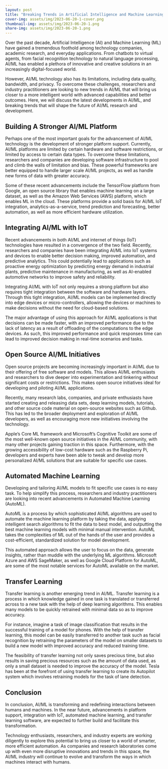 ```yaml
---
layout: post
title: "Breaking Trends in Artificial Intelligence and Machine Learning"
cover-img: assets/img/2023-06-20-1-cover.png
thumbnail-img: assets/img/2023-06-20-1.png
share-img: assets/img/2023-06-20-1.png
---
```





Over the past decade, Artificial Intelligence (AI) and Machine Learning (ML) have gained a tremendous foothold among technology companies, academic research, and everyday applications. From chatbots to virtual agents, from facial recognition technology to natural language processing, AI/ML has enabled a plethora of innovative and creative solutions in an increasingly digital-focused world.

However, AI/ML technology also has its limitations, including data quality, bandwidth, and privacy. To overcome these challenges, researchers and industry practitioners are looking to new trends in AI/ML that will bring us closer to a more intelligent world with advanced capabilities and better outcomes. Here, we will discuss the latest developments in AI/ML, and breaking trends that will shape the future of AI/ML research and development.

## Building A Stronger AI/ML Platform

Perhaps one of the most important goals for the advancement of AI/ML technology is the development of stronger platform support. Currently, AI/ML platforms are limited by certain hardware and software restrictions, or limited by access to certain data types. To overcome these limitations, researchers and companies are developing software infrastructure to pool and climb the walls of limitation and bias. These powerful frameworks are better equipped to handle larger scale AI/ML projects, as well as handle new forms of data with greater accuracy.

Some of these recent advancements include the TensorFlow platform from Google, an open source library that enables machine learning on a large dataset, as well as the Amazon Web Services (AWS) platform, which enables ML in the cloud. These platforms provide a solid basis for AI/ML IoT integration, analytics-as-a-service, trend prediction and forecasting, better automation, as well as more efficient hardware utilization.

## Integrating AI/ML with IoT

Recent advancements in both AI/ML and internet of things (IoT) technologies have resulted in a convergence of the two field. Recently, researchers and companies have been integrating AI/ML into IoT systems and devices to enable better decision making, improved automation, and predictive analytics. This could potentially lead to applications such as proactive energy optimization by predicting energy demand in industrial plants, predictive maintenance in manufacturing, as well as AI-enabled automotive networks to improve safety and reliability. 

Integrating AI/ML with IoT not only requires a strong platform but also requires tight integration between the software and hardware layers. Through this tight integration, AI/ML models can be implemented directly into edge devices or micro-controllers, allowing the devices or machines to make decisions without the need for cloud-based solutions. 

The major advantage of using this approach for AI/ML applications is that decisions can be made faster, with an improved performance due to the lack of latency as a result of offloading of the computations to the edge devices. As such, this improved performance and quick responses time can lead to improved decision making in real-time scenarios and tasks.

## Open Source AI/ML Initiatives

Open source projects are becoming increasingly important in AI/ML due to their offering of free software and models. This allows AI/ML enthusiasts and researchers to dive deeper into experimentation and tinkering without significant costs or restrictions. This makes open source initiatives ideal for developing and piloting AI/ML applications.

Recently, many research labs, companies, and private enthusiasts have started creating and releasing data sets, deep learning models, tutorials, and other source code material on open-source websites such as Github. This has led to the broader deployment and exploration of AI/ML developers, as well as encouraging more new initiatives involving the technology.

Apple’s Core ML framework and Microsoft’s Cognitive Toolkit are some of the most well-known open source initiatives in the AI/ML community, with many other projects gaining traction in this space. Furthermore, with the growing accessibility of low-cost hardware such as the Raspberry Pi, developers and experts have been able to tweak and develop more personalized AI/ML solutions that are suitable for specific use cases.

## Automated Machine Learning

Developing and tailoring AI/ML models to fit specific use cases is no easy task. To help simplify this process, researchers and industry practitioners are looking into recent advancements in Automated Machine Learning (AutoML).

AutoML is a process by which sophisticated AI/ML algorithms are used to automate the machine learning platform by taking the data, applying intelligent search algorithms to fit the data to best model, and outputting the best machine learning models with minimal manual intervention. AutoML takes the complexities of ML out of the hands of the user and provides a cost-efficient, standardized solution for model development.

This automated approach allows the user to focus on the data, generate insights, rather than muddle with the underlying ML algorithms. Microsoft Azure and AWS SageMaker, as well as Google Cloud Platform for AutoML, are some of the most notable services for AutoML available on the market.

## Transfer Learning

Transfer learning is another emerging trend in AI/ML. Transfer learning is a process in which knowledge gained in one task is translated or transferred across to a new task with the help of deep learning algorithms. This enables many models to be quickly retrained with minimal data so as to improve accuracy.

For instance, imagine a task of image classification that results in the successful training of a model for phones. With the help of transfer learning, this model can be easily transferred to another task such as facial recognition by retraining the parameters of the model on smaller datasets to build a new model with improved accuracy and reduced training time.

The feasibility of transfer learning not only saves precious time, but also results in saving precious resources such as the amount of data used, as only a small dataset is needed to improve the accuracy of the model. Tesla has been at the forefront of using transfer learning to create its Autopilot system which involves retraining models for the task of lane detection.

## Conclusion

In conclusion, AI/ML is transforming and redefining interactions between humans and machines. In the near future, advancements in platform support, integration with IoT, automated machine learning, and transfer learning software, are expected to further build and facilitate this transformation. 

Technology enthusiasts, researchers, and industry experts are working diligently to explore this potential to bring us closer to a world of smarter, more efficient automation. As companies and research laboratories come up with even more disruptive innovations and trends in this space, the AI/ML industry will continue to evolve and transform the ways in which machines interact with humans.
